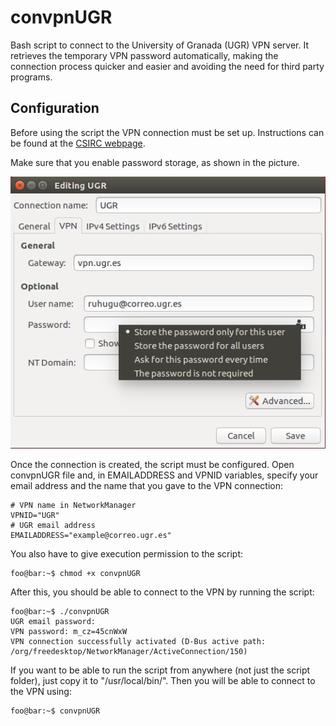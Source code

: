 # convpnUGR
Bash script to connect to the University of Granada (UGR) VPN server. It retrieves the temporary VPN password automatically, making the connection process quicker and easier and avoiding the need for third party programs. 

## Configuration
Before using the script the VPN connection must be set up. Instructions can be found at the [CSIRC webpage](https://csirc.ugr.es/informatica/RedUGR/VPN/ConfVPN/VPN-Linux.html).

Make sure that you enable password storage, as shown in the picture.

![Password storage settings](https://github.com/ruhugu/convpnUGR/blob/master/storepassword.png)

Once the connection is created, the script must be configured. Open convpnUGR file and, in EMAILADDRESS and VPNID variables, specify your email address and the name that you gave to the VPN connection:
```
# VPN name in NetworkManager
VPNID="UGR"
# UGR email address
EMAILADDRESS="example@correo.ugr.es"
```
You also have to give execution permission to the script:
```console
foo@bar:~$ chmod +x convpnUGR
```

After this, you should be able to connect to the VPN by running the script:
```console
foo@bar:~$ ./convpnUGR
UGR email password:  
VPN password: m_cz=45cnWxW
VPN connection successfully activated (D-Bus active path: /org/freedesktop/NetworkManager/ActiveConnection/150)
```

If you want to be able to run the script from anywhere (not just the script folder), just copy it to "/usr/local/bin/". Then you will be able to connect to the VPN using:
```console
foo@bar:~$ convpnUGR
```
